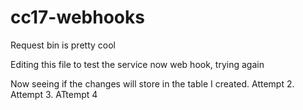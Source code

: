 # cc17-webhooks

Request bin is pretty cool

Editing this file to test the service now web hook, trying again

Now seeing if the changes will store in the table I created. Attempt 2. Attempt 3. ATtempt 4
